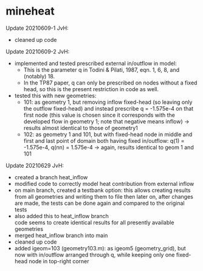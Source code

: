 # mineheat

Update 20210609-1 JvH:
- cleaned up code

Update 20210609-2 JvH: 
- implemented and tested prescribed external in/outflow in model:
  - This is the parameter q in Todini & Pilati, 1987, eqn. 1, 6, 8, and 
    (notably) 18.
  - In the TP87 paper, q can only be prescribed on nodes without a fixed 
    head, so this is the present restriction in code as well.
- tested this with new geometries: 
  - 101: as geometry 1, but removing inflow fixed-head 
         (so leaving only the outflow fixed-head)
         and instead prescribe q = -1.575e-4 on that first node
           (this value is chosen since it corresponds with the 
            developed flow in geometry 1; note that negative means inflow)
         -> results almost identical to those of geometry1
  - 102: as geometry 1 and 101, but with fixed-head node in middle
         and first and last point of domain both having fixed in/outflow:
         q(1) = -1.575e-4, q(nn) = 1.575e-4
         -> again, results identical to geom 1 and 101

Update 20210629 JvH:
- created a branch heat_inflow
- modified code to correctly model heat contribution from external inflow
- on main branch, created a testbank option:
  this allows creating results from all geometries and writing them to file
  then later on, after changes are made, the tests can be done again and compared to the original tests
- also added this to heat_inflow branch           
  code seems to create identical results for all presently available geometries
- merged heat_inflow branch into main
- cleaned up code
- added igeom=103 (geometry103.m): as igeom5 (geometry_grid), but now with
  in/outflow arranged through q, while keeping only one fixed-head node in top-right corner
